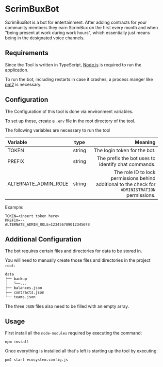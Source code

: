 # ScrimBuxBot

ScrimBuxBot is a bot for entertainment. After adding contracts for your community members they earn ScrimBux on the first every month and when "being present at work during work hours", which essentially just means being in the designated voice channels.

## Requirements

Since the Tool is written in TypeScript, [Node.js](https://nodejs.org/en/) is required to run the application.

To run the bot, including restarts in case it crashes, a process manger like [pm2](https://pm2.keymetrics.io/) is necessary.

## Configuration

The Configuration of this tool is done via environment variables.

To set up those, create a `.env` file in the root directory of the tool.

The following variables are necessary to run the tool 

| Variable | type | Meaning |
|:--- |:---:| ---:|
| TOKEN | string | The login token for the bot. |
| PREFIX |  string | The prefix the bot uses to identify chat commands. |
| ALTERNATE_ADMIN_ROLE |  string | The role ID to lock permissions behind additional to the check for `ADMINISTRATION` permissions. |

Example:
```
TOKEN=<insert token here>
PREFIX=--
ALTERNATE_ADMIN_ROLE=123456789012345678
```

## Additional Configuration

The bot requires certain files and directories for data to be stored in.

You will need to manually create those files and directories in the project `root`: 

```bash
data
├── backup
│   └──...
├── balances.json
├── contracts.json
└── teams.json
```

The three `JSON` files also need to be filled with an empty array.

## Usage

First install all the `node-modules` required by executing the command:

```
npm install
```

Once everything is installed all that's left is starting up the tool by executing:

```
pm2 start ecosystem.config.js
```
